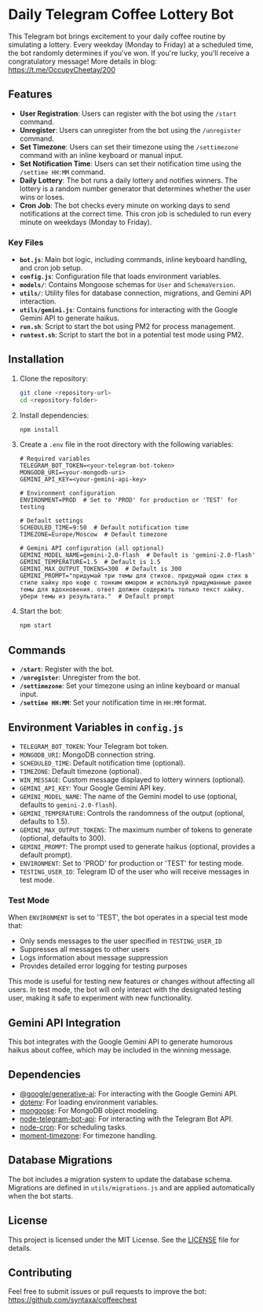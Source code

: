 # Daily Telegram Coffee Lottery Bot

This Telegram bot brings excitement to your daily coffee routine by simulating a lottery. Every weekday (Monday to Friday) at a scheduled time, the bot randomly determines if you've won. If you're lucky, you'll receive a congratulatory message! More details in blog: https://t.me/OccupyCheetay/200

## Features

- **User Registration**: Users can register with the bot using the `/start` command.
- **Unregister**: Users can unregister from the bot using the `/unregister` command.
- **Set Timezone**: Users can set their timezone using the `/settimezone` command with an inline keyboard or manual input.
- **Set Notification Time**: Users can set their notification time using the `/settime HH:MM` command.
- **Daily Lottery**: The bot runs a daily lottery and notifies winners. The lottery is a random number generator that determines whether the user wins or loses.
- **Cron Job**: The bot checks every minute on working days to send notifications at the correct time. This cron job is scheduled to run every minute on weekdays (Monday to Friday).


### Key Files

- **`bot.js`**: Main bot logic, including commands, inline keyboard handling, and cron job setup.
- **`config.js`**: Configuration file that loads environment variables.
- **`models/`**: Contains Mongoose schemas for `User` and `SchemaVersion`.
- **`utils/`**: Utility files for database connection, migrations, and Gemini API interaction.
- **`utils/gemini.js`**: Contains functions for interacting with the Google Gemini API to generate haikus.
- **`run.sh`**: Script to start the bot using PM2 for process management.
- **`runtest.sh`**: Script to start the bot in a potential test mode using PM2.

## Installation

1. Clone the repository:
   ```bash
   git clone <repository-url>
   cd <repository-folder>
   ```

2. Install dependencies:
   ```bash
   npm install
   ```

3. Create a `.env` file in the root directory with the following variables:
   ```env
   # Required variables
   TELEGRAM_BOT_TOKEN=<your-telegram-bot-token>
   MONGODB_URI=<your-mongodb-uri>
   GEMINI_API_KEY=<your-gemini-api-key>

   # Environment configuration
   ENVIRONMENT=PROD  # Set to 'PROD' for production or 'TEST' for testing

   # Default settings
   SCHEDULED_TIME=9:50  # Default notification time
   TIMEZONE=Europe/Moscow  # Default timezone

   # Gemini API configuration (all optional)
   GEMINI_MODEL_NAME=gemini-2.0-flash  # Default is 'gemini-2.0-flash'
   GEMINI_TEMPERATURE=1.5  # Default is 1.5
   GEMINI_MAX_OUTPUT_TOKENS=300  # Default is 300
   GEMINI_PROMPT="придумай три темы для стихов. придумай один стих в стиле хайку про кофе с тонким юмором и используй придуманные ранее темы для вдохновения. ответ должен содержать только текст хайку. убери темы из результата."  # Default prompt
   ```

4. Start the bot:
   ```bash
   npm start
   ```

## Commands

- **`/start`**: Register with the bot.
- **`/unregister`**: Unregister from the bot.
- **`/settimezone`**: Set your timezone using an inline keyboard or manual input.
- **`/settime HH:MM`**: Set your notification time in `HH:MM` format.

## Environment Variables in `config.js`

- `TELEGRAM_BOT_TOKEN`: Your Telegram bot token.
- `MONGODB_URI`: MongoDB connection string.
- `SCHEDULED_TIME`: Default notification time (optional).
- `TIMEZONE`: Default timezone (optional).
- `WIN_MESSAGE`: Custom message displayed to lottery winners (optional).
- `GEMINI_API_KEY`: Your Google Gemini API key.
- `GEMINI_MODEL_NAME`: The name of the Gemini model to use (optional, defaults to `gemini-2.0-flash`).
- `GEMINI_TEMPERATURE`: Controls the randomness of the output (optional, defaults to 1.5).
- `GEMINI_MAX_OUTPUT_TOKENS`: The maximum number of tokens to generate (optional, defaults to 300).
- `GEMINI_PROMPT`: The prompt used to generate haikus (optional, provides a default prompt).
- `ENVIRONMENT`: Set to 'PROD' for production or 'TEST' for testing mode.
- `TESTING_USER_ID`: Telegram ID of the user who will receive messages in test mode.

### Test Mode

When `ENVIRONMENT` is set to 'TEST', the bot operates in a special test mode that:
- Only sends messages to the user specified in `TESTING_USER_ID`
- Suppresses all messages to other users
- Logs information about message suppression
- Provides detailed error logging for testing purposes

This mode is useful for testing new features or changes without affecting all users. In test mode, the bot will only interact with the designated testing user, making it safe to experiment with new functionality.

## Gemini API Integration

This bot integrates with the Google Gemini API to generate humorous haikus about coffee, which may be included in the winning message.

## Dependencies

- [@google/generative-ai](https://www.npmjs.com/package/@google/generative-ai): For interacting with the Google Gemini API.
- [dotenv](https://www.npmjs.com/package/dotenv): For loading environment variables.
- [mongoose](https://www.npmjs.com/package/mongoose): For MongoDB object modeling.
- [node-telegram-bot-api](https://www.npmjs.com/package/node-telegram-bot-api): For interacting with the Telegram Bot API.
- [node-cron](https://www.npmjs.com/package/node-cron): For scheduling tasks.
- [moment-timezone](https://www.npmjs.com/package/moment-timezone): For timezone handling.

## Database Migrations

The bot includes a migration system to update the database schema. Migrations are defined in `utils/migrations.js` and are applied automatically when the bot starts.

## License

This project is licensed under the MIT License. See the [LICENSE](LICENSE) file for details.

## Contributing

Feel free to submit issues or pull requests to improve the bot: https://github.com/syntaxa/coffeechest
